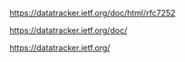 https://datatracker.ietf.org/doc/html/rfc7252

https://datatracker.ietf.org/doc/

https://datatracker.ietf.org/
